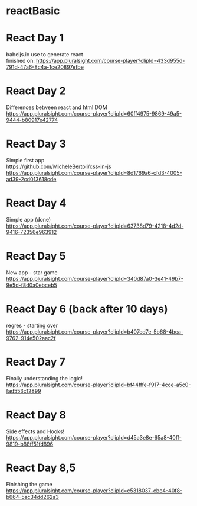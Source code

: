 # reactBasic

# React Day 1
babeljs.io use to generate react <br />
finished on: https://app.pluralsight.com/course-player?clipId=433d955d-791d-47a6-8c4a-1ce20897efbe <br />

# React Day 2
Differences between react and html DOM <br />
https://app.pluralsight.com/course-player?clipId=60ff4975-9869-49a5-9444-b80917e42774

# React Day 3
Simple first app <br />
https://github.com/MicheleBertoli/css-in-js <br />
https://app.pluralsight.com/course-player?clipId=8d1769a6-cfd3-4005-ad39-2cd013618cde

# React Day 4
Simple app (done) <br />
https://app.pluralsight.com/course-player?clipId=63738d79-4218-4d2d-9416-72356e963912

# React Day 5
New app - star game <br />
https://app.pluralsight.com/course-player?clipId=340d87a0-3e41-49b7-9e5d-f8d0a0ebceb5

# React Day 6 (back after 10 days)
regres - starting over <br />
https://app.pluralsight.com/course-player?clipId=b407cd7e-5b68-4bca-9762-914e502aac2f

# React Day 7 
Finally understanding the logic! <br />
https://app.pluralsight.com/course-player?clipId=bf44fffe-f917-4cce-a5c0-fad553c12899

# React Day 8 
Side effects and Hooks! <br />
https://app.pluralsight.com/course-player?clipId=d45a3e8e-65a8-40ff-9819-b88ff51fd896

# React Day 8,5
Finishing the game <br />
https://app.pluralsight.com/course-player?clipId=c5318037-cbe4-40f8-b664-5ac34dd262a3